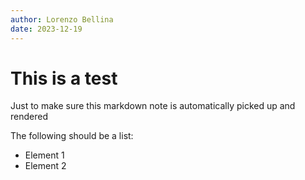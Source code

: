 ```yaml
---
author: Lorenzo Bellina
date: 2023-12-19
---
```

# This is a test

Just to make sure this markdown note is automatically picked up and rendered

The following should be a list:

- Element 1
- Element 2
